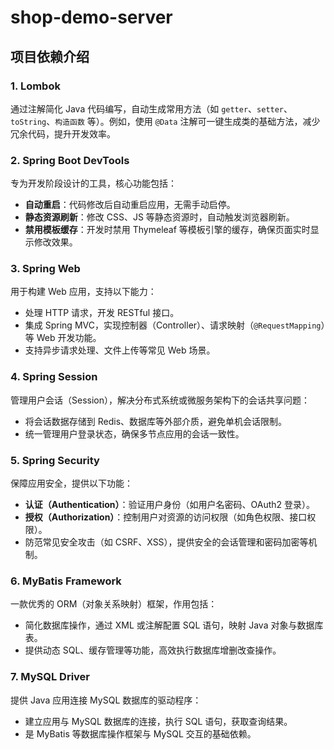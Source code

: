 # shop-demo-server

## 项目依赖介绍
### 1. **Lombok**
通过注解简化 Java 代码编写，自动生成常用方法（如 `getter`、`setter`、`toString`、`构造函数` 等）。例如，使用 `@Data` 注解可一键生成类的基础方法，减少冗余代码，提升开发效率。

### 2. **Spring Boot DevTools**
专为开发阶段设计的工具，核心功能包括：
- **自动重启**：代码修改后自动重启应用，无需手动启停。
- **静态资源刷新**：修改 CSS、JS 等静态资源时，自动触发浏览器刷新。
- **禁用模板缓存**：开发时禁用 Thymeleaf 等模板引擎的缓存，确保页面实时显示修改效果。

### 3. **Spring Web**
用于构建 Web 应用，支持以下能力：
- 处理 HTTP 请求，开发 RESTful 接口。
- 集成 Spring MVC，实现控制器（Controller）、请求映射（`@RequestMapping`）等 Web 开发功能。
- 支持异步请求处理、文件上传等常见 Web 场景。

### 4. **Spring Session**
管理用户会话（Session），解决分布式系统或微服务架构下的会话共享问题：
- 将会话数据存储到 Redis、数据库等外部介质，避免单机会话限制。
- 统一管理用户登录状态，确保多节点应用的会话一致性。

### 5. **Spring Security**
保障应用安全，提供以下功能：
- **认证（Authentication）**：验证用户身份（如用户名密码、OAuth2 登录）。
- **授权（Authorization）**：控制用户对资源的访问权限（如角色权限、接口权限）。
- 防范常见安全攻击（如 CSRF、XSS），提供安全的会话管理和密码加密等机制。

### 6. **MyBatis Framework**
一款优秀的 ORM（对象关系映射）框架，作用包括：
- 简化数据库操作，通过 XML 或注解配置 SQL 语句，映射 Java 对象与数据库表。
- 提供动态 SQL、缓存管理等功能，高效执行数据库增删改查操作。

### 7. **MySQL Driver**
提供 Java 应用连接 MySQL 数据库的驱动程序：
- 建立应用与 MySQL 数据库的连接，执行 SQL 语句，获取查询结果。
- 是 MyBatis 等数据库操作框架与 MySQL 交互的基础依赖。
